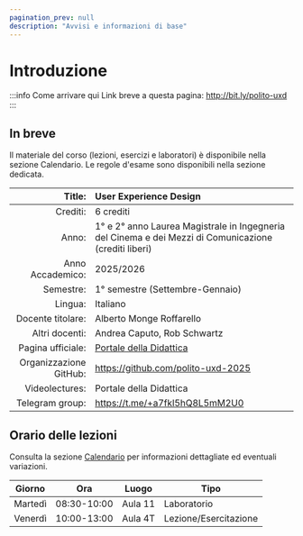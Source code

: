 ```yaml
---
pagination_prev: null
description: "Avvisi e informazioni di base" 
---
```


# Introduzione

:::info Come arrivare qui
Link breve a questa pagina: http://bit.ly/polito-uxd 
:::

## In breve

Il materiale del corso (lezioni, esercizi e laboratori) è disponibile nella sezione Calendario. Le regole d'esame sono disponibili nella sezione dedicata.

| Title:               | User Experience Design                       |
|---------------------:|:---------------------------------------------|
| Crediti:             | 6 crediti                                    |
| Anno:                | 1° e 2° anno Laurea Magistrale in Ingegneria del Cinema e dei Mezzi di Comunicazione (crediti liberi)    |
| Anno Accademico:     | 	2025/2026                                 |
| Semestre:            | 1° semestre (Settembre-Gennaio)              |
| Lingua:              | Italiano                                     |
| Docente titolare:    | Alberto Monge Roffarello                     |
| Altri docenti:       | Andrea Caputo, Rob Schwartz                  |
| Pagina ufficiale:    | [Portale della Didattica](https://didattica.polito.it/pls/portal30/gap.pkg_guide.viewGap?p_cod_ins=01HFXPD)                     |
| Organizzazione GitHub: | https://github.com/polito-uxd-2025         |
| Videolectures:       | Portale della Didattica                      |
| Telegram group:      | https://t.me/+a7fkl5hQ8L5mM2U0               |

## Orario delle lezioni

Consulta la sezione [Calendario](schedule) per informazioni dettagliate ed eventuali variazioni.

| Giorno     | Ora        | Luogo | Tipo            |
|---------|-------------|----------|-----------------|
| Martedì  | 08:30-10:00 | Aula 11 | Laboratorio           |  
| Venerdì | 10:00-13:00 | Aula 4T  | Lezione/Esercitazione           |
